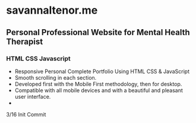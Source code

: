 # savannaltenor.me
## Personal Professional Website for Mental Health Therapist
### HTML CSS Javascript

- Responsive Personal Complete Portfolio Using HTML CSS & JavaScript
- Smooth scrolling in each section.
- Developed first with the Mobile First methodology, then for desktop.
- Compatible with all mobile devices and with a beautiful and pleasant user interface.
-
3/16 Init Commit 
